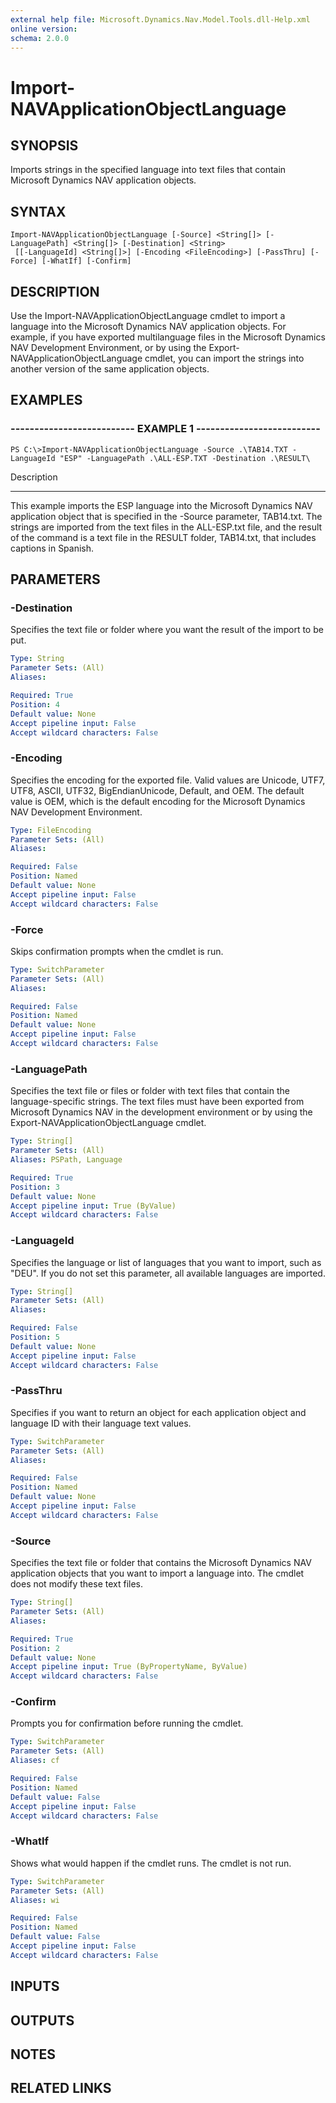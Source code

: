 ```yaml
---
external help file: Microsoft.Dynamics.Nav.Model.Tools.dll-Help.xml
online version: 
schema: 2.0.0
---
```


# Import-NAVApplicationObjectLanguage

## SYNOPSIS
Imports strings in the specified language into text files that contain Microsoft Dynamics NAV application objects.

## SYNTAX

```
Import-NAVApplicationObjectLanguage [-Source] <String[]> [-LanguagePath] <String[]> [-Destination] <String>
 [[-LanguageId] <String[]>] [-Encoding <FileEncoding>] [-PassThru] [-Force] [-WhatIf] [-Confirm]
```

## DESCRIPTION
Use the Import-NAVApplicationObjectLanguage cmdlet to import a language into the Microsoft Dynamics NAV application objects.
For example, if you have exported multilanguage files in the Microsoft Dynamics NAV Development Environment, or by using the Export-NAVApplicationObjectLanguage cmdlet, you can import the strings into another version of the same application objects.

## EXAMPLES

### -------------------------- EXAMPLE 1 --------------------------
```
PS C:\>Import-NAVApplicationObjectLanguage -Source .\TAB14.TXT -LanguageId "ESP" -LanguagePath .\ALL-ESP.TXT -Destination .\RESULT\
```

Description

-----------

This example imports the ESP language into the Microsoft Dynamics NAV application object that is specified in the -Source parameter, TAB14.txt.
The strings are imported from the text files in the ALL-ESP.txt file, and the result of the command is a text file in the RESULT folder, TAB14.txt, that includes captions in Spanish.

## PARAMETERS

### -Destination
Specifies the text file or folder where you want the result of the import to be put.

```yaml
Type: String
Parameter Sets: (All)
Aliases: 

Required: True
Position: 4
Default value: None
Accept pipeline input: False
Accept wildcard characters: False
```

### -Encoding
Specifies the encoding for the exported file.
Valid values are Unicode, UTF7, UTF8, ASCII, UTF32, BigEndianUnicode, Default, and OEM.
The default value is OEM, which is the default encoding for the Microsoft Dynamics NAV Development Environment.

```yaml
Type: FileEncoding
Parameter Sets: (All)
Aliases: 

Required: False
Position: Named
Default value: None
Accept pipeline input: False
Accept wildcard characters: False
```

### -Force
Skips confirmation prompts when the cmdlet is run.

```yaml
Type: SwitchParameter
Parameter Sets: (All)
Aliases: 

Required: False
Position: Named
Default value: None
Accept pipeline input: False
Accept wildcard characters: False
```

### -LanguagePath
Specifies the text file or files or folder with text files that contain the language-specific strings.
The text files must have been exported from Microsoft Dynamics NAV in the development environment or by using the Export-NAVApplicationObjectLanguage cmdlet.

```yaml
Type: String[]
Parameter Sets: (All)
Aliases: PSPath, Language

Required: True
Position: 3
Default value: None
Accept pipeline input: True (ByValue)
Accept wildcard characters: False
```

### -LanguageId
Specifies the language or list of languages that you want to import, such as "DEU".
If you do not set this parameter, all available languages are imported.

```yaml
Type: String[]
Parameter Sets: (All)
Aliases: 

Required: False
Position: 5
Default value: None
Accept pipeline input: False
Accept wildcard characters: False
```

### -PassThru
Specifies if you want to return an object for each application object and language ID with their language text values.

```yaml
Type: SwitchParameter
Parameter Sets: (All)
Aliases: 

Required: False
Position: Named
Default value: None
Accept pipeline input: False
Accept wildcard characters: False
```

### -Source
Specifies the text file or folder that contains the Microsoft Dynamics NAV application objects that you want to import a language into.
The cmdlet does not modify these text files.

```yaml
Type: String[]
Parameter Sets: (All)
Aliases: 

Required: True
Position: 2
Default value: None
Accept pipeline input: True (ByPropertyName, ByValue)
Accept wildcard characters: False
```

### -Confirm
Prompts you for confirmation before running the cmdlet.

```yaml
Type: SwitchParameter
Parameter Sets: (All)
Aliases: cf

Required: False
Position: Named
Default value: False
Accept pipeline input: False
Accept wildcard characters: False
```

### -WhatIf
Shows what would happen if the cmdlet runs.
The cmdlet is not run.

```yaml
Type: SwitchParameter
Parameter Sets: (All)
Aliases: wi

Required: False
Position: Named
Default value: False
Accept pipeline input: False
Accept wildcard characters: False
```

## INPUTS

## OUTPUTS

## NOTES

## RELATED LINKS


